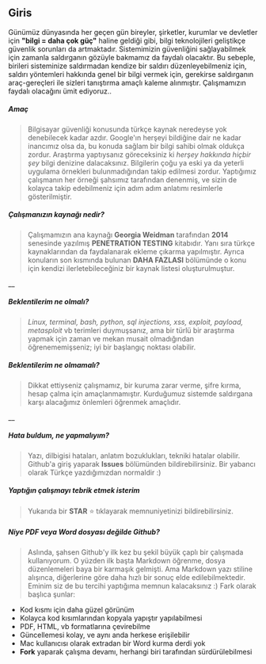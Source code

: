 ## Giris 

Günümüz dünyasında her geçen gün bireyler, şirketler, kurumlar ve devletler için __"bilgi = daha çok güç"__ haline geldiği gibi, bilgi teknolojileri geliştikçe güvenlik sorunları da artmaktadır. Sistemimizin güvenliğini sağlayabilmek için zamanla saldırganın gözüyle bakmamız da faydalı olacaktır. Bu sebeple, birileri sisteminize saldırmadan kendize bir saldırı düzenleyebilmeniz için, saldırı yöntemleri hakkında genel bir bilgi vermek için, gerekirse saldırganın araç-gereçleri ile sizleri tanıştırma amaçlı kaleme alınmıştır. Çalışmamızın faydalı olacağını ümit ediyoruz..

##### __Amaç__

> Bilgisayar güvenliği konusunda türkçe kaynak neredeyse yok denebilecek kadar azdır. Google'ın herşeyi bildiğine dair ne kadar inancımız olsa da, bu konuda sağlam bir bilgi sahibi olmak oldukça zordur. Araştırma yaptıysanız göreceksiniz ki _herşey hakkında hiçbir şey_ bilgi denizine dalacaksınız. Bilgilerin çoğu ya eski ya da yeterli uygulama örnekleri bulunmadığından takip edilmesi zordur. Yaptığımız çalışmanın her örneği şahsımız tarafından denenmiş, ve sizin de kolayca takip edebilmeniz için adım adım anlatımı resimlerle gösterilmiştir.

##### __Çalışmanızın kaynağı nedir?__

> Çalışmamızın ana kaynağı __Georgia Weidman__ tarafından __2014__ senesinde yazılmış __PENETRATION TESTING__ kitabıdır. Yanı sıra türkçe kaynaklarından da faydalanarak ekleme çıkarma yapılmıştır. Ayrıca konuların son kısmında bulunan __DAHA FAZLASI__ bölümünde o konu için kendizi ilerletebileceğiniz bir kaynak listesi oluşturulmuştur.

__ 

##### __Beklentilerim ne olmalı?__

> _Linux, terminal, bash, python, sql injections, xss, exploit, payload, metasploit_ vb terimleri duymuşsanız, ama bir türlü bir araştırma yapmak için zaman ve mekan musait olmadığından öğrenememişseniz; iyi bir başlangıç noktası olabilir.

##### __Beklentilerim ne olmamalı?__

> Dikkat ettiyseniz çalışmamız, bir kuruma zarar verme, şifre kırma, hesap çalma için amaçlanmamıştır. Kurduğumuz sistemde saldırgana karşı alacağımız önlemleri öğrenmek amaçlıdır.

__

##### __Hata buldum, ne yapmalıyım?__

> Yazı, dilbigisi hataları, anlatım bozuklukları, tekniki hatalar olabilir. Github'a giriş yaparak __Issues__ bölümünden bildirebilirsiniz. Bir yabancı olarak Türkçe yazdığımızdan normaldir :) 

##### __Yaptığın çalışmayı tebrik etmek isterim__

> Yukarıda bir __STAR__ :star: tıklayarak memnuniyetinizi bildirebilirsiniz.

##### __Niye PDF veya Word dosyası değilde Github?__

> Aslında, şahsen Github'y ilk kez bu şekil büyük çaplı bir çalışmada kullanıyorum. O yüzden ilk başta Markdown öğrenme, dosya düzenlemeleri baya bir karmaşık gelmişti. Ama Markdown yazı stiline alışınca, diğerlerine göre daha hızlı bir sonuç elde edilebilmektedir. Eminim siz de bu tercihi yaptığıma memnun kalacaksınız :) 
Fark olarak başlıca şunlar:
* Kod kısmı için daha güzel görünüm
* Kolayca kod kısımlarından kopyala yapıştır yapılabilmesi
* PDF, HTML, vb formatlarına çevirebilme
* Güncellemesi kolay, ve aynı anda herkese erişilebilir
* Mac kullanıcısı olarak extradan bir Word kurma derdi yok
* __Fork__ yaparak çalışma devamı, herhangi biri tarafından sürdürülebilmesi